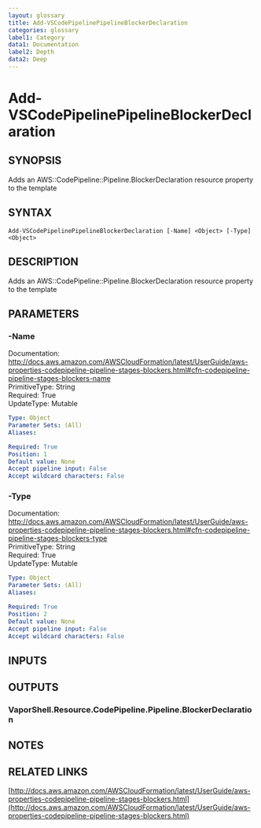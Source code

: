 ```yaml
---
layout: glossary
title: Add-VSCodePipelinePipelineBlockerDeclaration
categories: glossary
label1: Category
data1: Documentation
label2: Depth
data2: Deep
---
```


# Add-VSCodePipelinePipelineBlockerDeclaration

## SYNOPSIS
Adds an AWS::CodePipeline::Pipeline.BlockerDeclaration resource property to the template

## SYNTAX

```
Add-VSCodePipelinePipelineBlockerDeclaration [-Name] <Object> [-Type] <Object>
```

## DESCRIPTION
Adds an AWS::CodePipeline::Pipeline.BlockerDeclaration resource property to the template

## PARAMETERS

### -Name
Documentation: http://docs.aws.amazon.com/AWSCloudFormation/latest/UserGuide/aws-properties-codepipeline-pipeline-stages-blockers.html#cfn-codepipeline-pipeline-stages-blockers-name    
PrimitiveType: String    
Required: True    
UpdateType: Mutable

```yaml
Type: Object
Parameter Sets: (All)
Aliases: 

Required: True
Position: 1
Default value: None
Accept pipeline input: False
Accept wildcard characters: False
```

### -Type
Documentation: http://docs.aws.amazon.com/AWSCloudFormation/latest/UserGuide/aws-properties-codepipeline-pipeline-stages-blockers.html#cfn-codepipeline-pipeline-stages-blockers-type    
PrimitiveType: String    
Required: True    
UpdateType: Mutable

```yaml
Type: Object
Parameter Sets: (All)
Aliases: 

Required: True
Position: 2
Default value: None
Accept pipeline input: False
Accept wildcard characters: False
```

## INPUTS

## OUTPUTS

### VaporShell.Resource.CodePipeline.Pipeline.BlockerDeclaration

## NOTES

## RELATED LINKS

[http://docs.aws.amazon.com/AWSCloudFormation/latest/UserGuide/aws-properties-codepipeline-pipeline-stages-blockers.html](http://docs.aws.amazon.com/AWSCloudFormation/latest/UserGuide/aws-properties-codepipeline-pipeline-stages-blockers.html)

